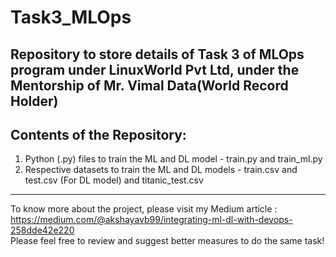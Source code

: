 # Task3_MLOps
## Repository to store details of Task 3 of MLOps program under LinuxWorld Pvt Ltd, under the Mentorship of Mr. Vimal Data(World Record Holder)


## Contents of the Repository:<br>
1. Python (.py) files to train the ML and DL model - train.py and train_ml.py
2. Respective datasets to train the ML and DL models - train.csv and test.csv (For DL model) and titanic_test.csv

____________________________

To know more about the project, please visit my Medium article : https://medium.com/@akshayavb99/integrating-ml-dl-with-devops-258dde42e220 <br>
Please feel free to review and suggest better measures to do the same task!

